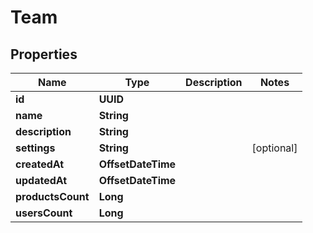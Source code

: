 

# Team


## Properties

Name | Type | Description | Notes
------------ | ------------- | ------------- | -------------
**id** | **UUID** |  | 
**name** | **String** |  | 
**description** | **String** |  | 
**settings** | **String** |  |  [optional]
**createdAt** | **OffsetDateTime** |  | 
**updatedAt** | **OffsetDateTime** |  | 
**productsCount** | **Long** |  | 
**usersCount** | **Long** |  | 



